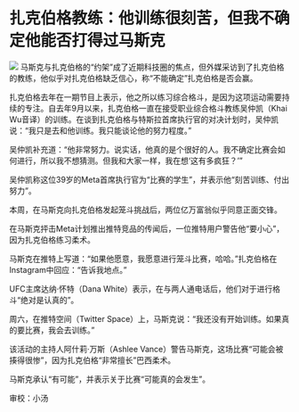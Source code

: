 

# 扎克伯格教练：他训练很刻苦，但我不确定他能否打得过马斯克

![](https://inews.gtimg.com/news_bt/O8_9GtUiEnI9LNZ419QeA1FqZTa8trPY-OLhyUTdAzl2kAA/1000)
马斯克与扎克伯格的“约架”成了近期科技圈的焦点，但外媒采访到了扎克伯格的教练，他似乎对扎克伯格缺乏信心，称“不能确定”扎克伯格是否会赢。

扎克伯格去年在一期节目上表示，他之所以练习综合格斗，是因为这项运动需要持续的专注。自去年9月以来，扎克伯格一直在接受职业综合格斗教练吴仲凯（Khai
Wu音译）的训练。在谈到扎克伯格与特斯拉首席执行官的对决计划时，吴仲凯说：“我只是去和他训练。我只能谈论他的努力程度。”

吴仲凯补充道：“他非常努力。说实话，他真的是个很好的人。我不确定比赛会如何进行，所以我不想猜测。但我和大家一样，我在想‘这有多疯狂？’”

吴仲凯称这位39岁的Meta首席执行官为“比赛的学生”，并表示他“刻苦训练、付出努力”。

本周，在马斯克向扎克伯格发起笼斗挑战后，两位亿万富翁似乎同意正面交锋。

在马斯克抨击Meta计划推出推特竞品的传闻后，一位推特用户警告他“要小心”，因为扎克伯格练习柔术。

马斯克在推特上写道：“如果他愿意，我愿意进行笼斗比赛，哈哈。”扎克伯格在Instagram中回应：“告诉我地点。”

UFC主席达纳·怀特（Dana White）表示，在与两人通电话后，他们对于进行格斗“绝对是认真的”。

周六，在推特空间（Twitter Space）上，马斯克说：“我还没有开始训练。如果真的要比赛，我会去训练。”

该活动的主持人阿什莉·万斯（Ashlee Vance）警告马斯克，这场比赛“可能会被揍得很惨”，因为扎克伯格“非常擅长”巴西柔术。

马斯克承认“有可能”，并表示关于比赛“可能真的会发生”。

审校：小汤

